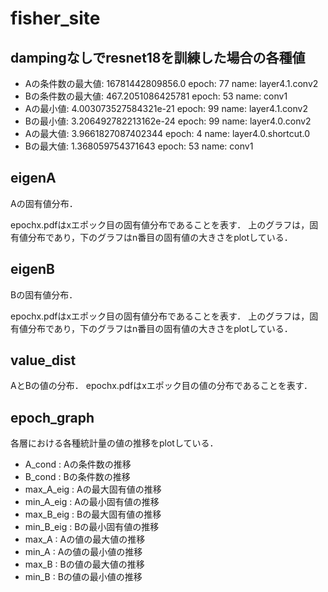 # fisher_site

## dampingなしでresnet18を訓練した場合の各種値

- Aの条件数の最大値: 16781442809856.0  epoch:  77  name:  layer4.1.conv2
- Bの条件数の最大値: 467.2051086425781  epoch:  53  name:  conv1
- Aの最小値: 4.003073527584321e-21  epoch:  99  name:  layer4.1.conv2
- Bの最小値: 3.206492782213162e-24  epoch:  99  name:  layer4.0.conv2
- Aの最大値: 3.9661827087402344  epoch:  4  name:  layer4.0.shortcut.0
- Bの最大値: 1.368059754371643  epoch:  53  name:  conv1

## eigenA

Aの固有値分布．

epochx.pdfはxエポック目の固有値分布であることを表す．
上のグラフは，固有値分布であり，下のグラフはn番目の固有値の大きさをplotしている．

## eigenB

Bの固有値分布．

epochx.pdfはxエポック目の固有値分布であることを表す．
上のグラフは，固有値分布であり，下のグラフはn番目の固有値の大きさをplotしている．

## value_dist

AとBの値の分布．
epochx.pdfはxエポック目の値の分布であることを表す．

## epoch_graph

各層における各種統計量の値の推移をplotしている．

- A_cond : Aの条件数の推移
- B_cond : Bの条件数の推移
- max_A_eig : Aの最大固有値の推移
- min_A_eig : Aの最小固有値の推移
- max_B_eig : Bの最大固有値の推移
- min_B_eig : Bの最小固有値の推移
- max_A : Aの値の最大値の推移
- min_A : Aの値の最小値の推移
- max_B : Bの値の最大値の推移
- min_B : Bの値の最小値の推移
